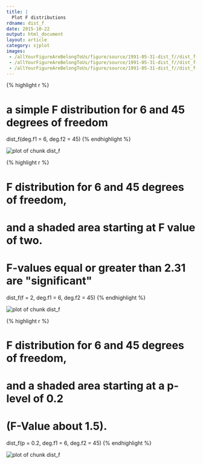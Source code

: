 ```yaml
---
title: |
  Plot F distributions
rdname: dist_f
date: 2015-10-22
output: html_document
layout: article
category: sjplot
images:
 - /allYourFigureAreBelongToUs/figure/source/1991-05-31-dist_f//dist_f-1.png
 - /allYourFigureAreBelongToUs/figure/source/1991-05-31-dist_f//dist_f-2.png
 - /allYourFigureAreBelongToUs/figure/source/1991-05-31-dist_f//dist_f-3.png
---
```





{% highlight r %}
# a simple F distribution for 6 and 45 degrees of freedom
dist_f(deg.f1 = 6, deg.f2 = 45)
{% endhighlight %}

![plot of chunk dist_f](/allYourFigureAreBelongToUs/figure/source/1991-05-31-dist_f/dist_f-1.png) 

{% highlight r %}
# F distribution for 6 and 45 degrees of freedom,
# and a shaded area starting at F value of two.
# F-values equal or greater than 2.31 are "significant"
dist_f(f = 2, deg.f1 = 6, deg.f2 = 45)
{% endhighlight %}

![plot of chunk dist_f](/allYourFigureAreBelongToUs/figure/source/1991-05-31-dist_f/dist_f-2.png) 

{% highlight r %}
# F distribution for 6 and 45 degrees of freedom,
# and a shaded area starting at a p-level of 0.2
# (F-Value about 1.5).
dist_f(p = 0.2, deg.f1 = 6, deg.f2 = 45)
{% endhighlight %}

![plot of chunk dist_f](/allYourFigureAreBelongToUs/figure/source/1991-05-31-dist_f/dist_f-3.png) 